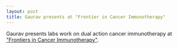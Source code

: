 ```yaml
---
layout: post
title: Gaurav presents at "Frontier in Cancer Immunotherapy"
---
```


Gaurav presents labs work on dual action cancer immunotherapy at ["Frontiers in Cancer Immunotherapy"](http://www.nyas.org/Events/Detail.aspx?cid=6c2c75b8-97b1-45f7-98dc-8b217d5f5b2f).
